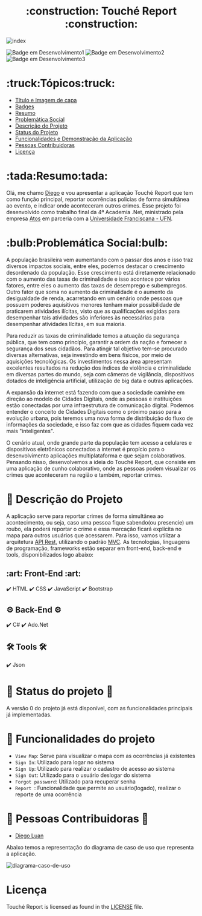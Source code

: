 
<h1 align="center" name="Título-e-Imagem-de-capa"> :construction:  Touché Report  :construction: </h1>

![index](https://user-images.githubusercontent.com/45635129/207673376-22448568-ee23-4220-9779-6fdd1792f6b8.png)


<p name="Badges"></p>


![Badge em Desenvolvimento1](https://img.shields.io/github/downloads/diegoluanfs/atos/total) ![Badge em Desenvolvimento2](https://img.shields.io/github/languages/count/diegoluanfs/atos) ![Badge em Desenvolvimento3](https://img.shields.io/github/license/diegoluanfs/atos)

<h1>:truck:Tópicos:truck:</h1>

* [Título e Imagem de capa](#Título-e-Imagem-de-capa)
* [Badges](#badges)
* [Resumo](#resumo)
* [Problemática Social](#problematica-social)
* [Descrição do Projeto](#descrição-do-projeto)
* [Status do Projeto](#status-do-Projeto)
* [Funcionalidades e Demonstração da Aplicação](#funcionalidades-e-demonstração-da-aplicação)
* [Pessoas Contribuidoras](#pessoas-contribuidoras)
* [Licença](#licença)

<h1 name="Resumo">:tada:Resumo:tada:</h1>

<p> Olá, me chamo <a href="https://www.linkedin.com/in/diego-silva-442216199/">Diego</a> e vou apresentar a aplicação Touché Report que tem como função principal, reportar ocorrências policias de forma simultânea ao evento, e indicar onde aconteceram outros crimes. Esse projeto foi desenvolvido como trabalho final da 4ª Academia .Net, ministrado pela empresa <a href="https://www.linkedin.com/company/atos/">Atos</a> em parceria com a <a href="https://www.linkedin.com/school/ufnuniversidadefranciscana/">Universidade Franciscana - UFN</a>. </p>

<h1 name="problematica-social">:bulb:Problemática Social:bulb:</h1>

<p>A população brasileira vem aumentando com o passar dos anos e isso traz diversos impactos sociais, entre eles, podemos destacar o crescimento desordenado da população. Esse crescimento está diretamente relacionado com o aumento das taxas de criminalidade e isso acontece por vários fatores, entre eles o aumento das taxas de desemprego e subempregos. Outro fator que soma no aumento da criminalidade é o aumento da desigualdade de renda, acarretando em um cenário onde pessoas que possuem poderes aquisitivos menores tenham maior possibilidade de praticarem atividades ilícitas, visto que as qualificações exigidas para desempenhar tais atividades são inferiores às necessárias para desempenhar atividades lícitas, em sua maioria. </p>

<p>Para reduzir as taxas de criminalidade temos a atuação da segurança pública, que tem como princípio, garantir a ordem da nação e fornecer a segurança dos seus cidadãos. Para atingir tal objetivo tem-se procurado diversas alternativas, seja investindo em bens físicos, por meio de aquisições tecnológicas. Os investimentos nessa área apresentam excelentes resultados na redução dos índices de violência e criminalidade em diversas partes do mundo, seja com câmeras de vigilância, dispositivos dotados de inteligência artificial, utilização de big data e outras aplicações.</p>

<p>A expansão da internet está fazendo com que a sociedade caminhe em direção ao modelo de Cidades Digitais, onde as pessoas e instituições estão conectadas por uma infraestrutura de comunicação digital. Podemos entender o conceito de Cidades Digitais como o próximo passo para a evolução urbana, pois teremos uma nova forma de distribuição do fluxo de informações da sociedade, e isso faz com que as cidades fiquem cada vez mais "inteligentes".</p>

<p>O cenário atual, onde grande parte da população tem acesso a celulares e dispositivos eletrônicos conectados a internet é propício para o desenvolvimento aplicações multiplataforma e que sejam colaborativos. Pensando nisso, desenvolvemos a ideia do Touché Report, que consiste em uma aplicação de cunho colaborativo, onde as pessoas podem visualizar os crimes que aconteceram na região e também, reportar crimes.</p>

<h1 name="descrição-do-projeto">📖 Descrição do Projeto</h1>

<p>A aplicação serve para reportar crimes de forma simultânea ao acontecimento, ou seja, caso uma pessoa fique sabendo(ou presencie) um roubo, ela poderá reportar o crime e essa marcação ficará explícita no mapa para outros usuários que acessarem. Para isso, vamos utilizar a arquitetura <a href="https://www.redhat.com/pt-br/topics/api/what-is-a-rest-api/">API Rest</a>, utilizando o padrão <a href="https://www.devmedia.com.br/introducao-ao-padrao-mvc/29308">MVC</a>. As tecnologias, linguagens de programação, frameworks estão separar em front-end, back-end e tools, disponibilizados logo abaixo:
  
<h2>:art: Front-End :art:</h2>

:heavy_check_mark: HTML
:heavy_check_mark: CSS
:heavy_check_mark: JavaScript
:heavy_check_mark: Bootstrap

<h2>⚙ Back-End ⚙</h2>

:heavy_check_mark: C#
:heavy_check_mark: Ado.Net

<h2>🛠 Tools 🛠</h2>

:heavy_check_mark: Json
  
<h1 name="descrição-do-projeto">🚀 Status do projeto 🚀</h1>

<p>A versão 0 do projeto já está disponível, com as funcionalidades principais já implementadas.

# :hammer: Funcionalidades do projeto

- `View Map`: Serve para visualizar o mapa com as ocorrências já existentes
- `Sign In`: Utilizado para logar no sistema
- `Sign Up`: Utilizado para realizar o cadastro de acesso ao sistema
- `Sign Out`: Utilizado para o usuário deslogar do sistema
- `Forgot password`: Utilizado para recuperar senha
- `Report `: Funcionalidade que permite ao usuário(logado), realizar o reporte de uma ocorrência

  
<h1 name="pessoas-contribuidoras">🚀 Pessoas Contribuidoras 🚀</h1>

* <a href="https://www.linkedin.com/in/diego-silva-442216199/">Diego Luan</a>
  
<p>Abaixo temos a representação do diagrama de caso de uso que representa a aplicação.</p>

![diagrama-caso-de-uso](https://user-images.githubusercontent.com/45635129/207687654-bef1f8a6-bd7f-4cc0-bc55-8925e95f225a.png)

<h1 name="licença">Licença</h1>

<p>Touché Report is licensed as found in the <a href="https://github.com/diegoluanfs/Atos/blob/master/LICENSE.md">LICENSE</a> file.</p>




